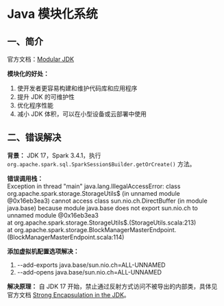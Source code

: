 # Java 模块化系统

## 一、简介
官方文档：[Modular JDK](https://openjdk.org/projects/jigsaw/)

**模块化的好处：** 
1. 使开发者更容易构建和维护代码库和应用程序  
2. 提升 JDK 的可维护性  
3. 优化程序性能  
4. 减小 JDK 体积，可以在小型设备或云部署中使用

## 二、错误解决
**背景：** JDK 17，Spark 3.4.1，执行 `org.apache.spark.sql.SparkSession$Builder.getOrCreate()` 方法。

**错误调用栈：**  
Exception in thread "main" java.lang.IllegalAccessError: class org.apache.spark.storage.StorageUtils$ (in unnamed module @0x16eb3ea3) cannot access class sun.nio.ch.DirectBuffer (in module java.base) because module java.base does not export sun.nio.ch to unnamed module @0x16eb3ea3  
	at org.apache.spark.storage.StorageUtils$.<clinit>(StorageUtils.scala:213)  
	at org.apache.spark.storage.BlockManagerMasterEndpoint.<init>(BlockManagerMasterEndpoint.scala:114)
	
**添加虚拟机配置选项解决：**
1. --add-exports java.base/sun.nio.ch=ALL-UNNAMED  
2. --add-opens java.base/sun.nio.ch=ALL-UNNAMED

**解决原理：** 自 JDK 17 开始，禁止通过反射方式访问不被导出的内部类，具体见官方文档 [Strong Encapsulation in the JDK](https://docs.oracle.com/en/java/javase/17/migrate/migrating-jdk-8-later-jdk-releases.html#GUID-7BB28E4D-99B3-4078-BDC4-FC24180CE82B)。

